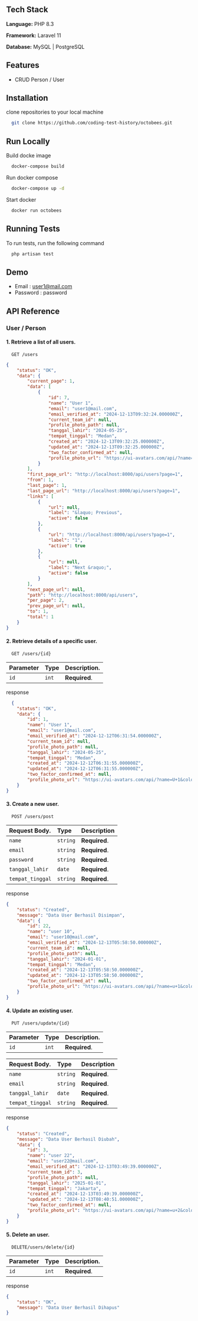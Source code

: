 
## Tech Stack

**Language:** PHP 8.3

**Framework:** Laravel 11

**Database:** MySQL | PostgreSQL

## Features

 - CRUD Person / User
  
## Installation
clone repositories to your local machine
```bash
  git clone https://github.com/coding-test-history/octobees.git
```

## Run Locally

Build docke image

```bash
  docker-compose build
```
Run docker compose
```bash
  docker-compose up -d
```
Start docker
```bash
  docker run octobees
```

## Running Tests

To run tests, run the following command

```bash
  php artisan test
```

## Demo

- Email : user1@mail.com
- Password : password


## API Reference

### User / Person
#### 1. Retrieve a list of all users.
```http
  GET /users
```
```json
{
    "status": "OK",
    "data": {
        "current_page": 1,
        "data": [
            {
                "id": 7,
                "name": "User 1",
                "email": "user1@mail.com",
                "email_verified_at": "2024-12-13T09:32:24.000000Z",
                "current_team_id": null,
                "profile_photo_path": null,
                "tanggal_lahir": "2024-05-25",
                "tempat_tinggal": "Medan",
                "created_at": "2024-12-13T09:32:25.000000Z",
                "updated_at": "2024-12-13T09:32:25.000000Z",
                "two_factor_confirmed_at": null,
                "profile_photo_url": "https://ui-avatars.com/api/?name=U+1&color=7F9CF5&background=EBF4FF"
            }
        ],
        "first_page_url": "http://localhost:8000/api/users?page=1",
        "from": 1,
        "last_page": 1,
        "last_page_url": "http://localhost:8000/api/users?page=1",
        "links": [
            {
                "url": null,
                "label": "&laquo; Previous",
                "active": false
            },
            {
                "url": "http://localhost:8000/api/users?page=1",
                "label": "1",
                "active": true
            },
            {
                "url": null,
                "label": "Next &raquo;",
                "active": false
            }
        ],
        "next_page_url": null,
        "path": "http://localhost:8000/api/users",
        "per_page": 2,
        "prev_page_url": null,
        "to": 1,
        "total": 1
    }
}
```
#### 2. Retrieve details of a specific user.
```http
  GET /users/{id}
```
| Parameter | Type     | Description. |
| :-------- | :------- | :------------|
| `id`      | `int`    | **Required**.|

response
```json
  {
    "status": "OK",
    "data": {
        "id": 1,
        "name": "User 1",
        "email": "user1@mail.com",
        "email_verified_at": "2024-12-12T06:31:54.000000Z",
        "current_team_id": null,
        "profile_photo_path": null,
        "tanggal_lahir": "2024-05-25",
        "tempat_tinggal": "Medan",
        "created_at": "2024-12-12T06:31:55.000000Z",
        "updated_at": "2024-12-12T06:31:55.000000Z",
        "two_factor_confirmed_at": null,
        "profile_photo_url": "https://ui-avatars.com/api/?name=U+1&color=7F9CF5&background=EBF4FF"
    }
}
```

#### 3. Create a new user.
```http
  POST /users/post
```

| Request Body.   | Type     | Description  |
| :---------------| :------- | :------------|
| `name`          | `string` | **Required**.|
| `email`         | `string` | **Required**.|
| `password`      | `string` | **Required**.|
| `tanggal_lahir` | `date`   | **Required**.|
| `tempat_tinggal`| `string` | **Required**.|

response
```json
{
    "status": "Created",
    "message": "Data User Berhasil Disimpan",
    "data": {
        "id": 22,
        "name": "user 10",
        "email": "user10@mail.com",
        "email_verified_at": "2024-12-13T05:58:50.000000Z",
        "current_team_id": null,
        "profile_photo_path": null,
        "tanggal_lahir": "2024-01-01",
        "tempat_tinggal": "Medan",
        "created_at": "2024-12-13T05:58:50.000000Z",
        "updated_at": "2024-12-13T05:58:50.000000Z",
        "two_factor_confirmed_at": null,
        "profile_photo_url": "https://ui-avatars.com/api/?name=u+1&color=7F9CF5&background=EBF4FF"
    }
}
```

#### 4. Update an existing user.
```http
  PUT /users/update/{id}
```
| Parameter | Type     | Description. |
| :-------- | :------- | :------------|
| `id`      | `int`    | **Required**.|

| Request Body.   | Type     | Description  |
| :---------------| :------- | :------------|
| `name`          | `string` | **Required**.|
| `email`         | `string` | **Required**.|
| `tanggal_lahir` | `date`   | **Required**.|
| `tempat_tinggal`| `string` | **Required**.|

response
```json
{
    "status": "Created",
    "message": "Data User Berhasil Diubah",
    "data": {
        "id": 3,
        "name": "user 22",
        "email": "user22@mail.com",
        "email_verified_at": "2024-12-13T03:49:39.000000Z",
        "current_team_id": 3,
        "profile_photo_path": null,
        "tanggal_lahir": "2025-01-01",
        "tempat_tinggal": "Jakarta",
        "created_at": "2024-12-13T03:49:39.000000Z",
        "updated_at": "2024-12-13T08:40:51.000000Z",
        "two_factor_confirmed_at": null,
        "profile_photo_url": "https://ui-avatars.com/api/?name=u+2&color=7F9CF5&background=EBF4FF"
    }
}
```

#### 5. Delete an user.
```http
  DELETE/users/delete/{id}
```
| Parameter | Type     | Description. |
| :-------- | :------- | :------------|
| `id`      | `int`    | **Required**.|

response 
```json
{
    "status": "OK",
    "message": "Data User Berhasil Dihapus"
}
```
